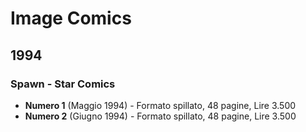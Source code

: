 # Image Comics

## 1994

### Spawn - Star Comics
- **Numero 1** (Maggio 1994) - Formato spillato, 48 pagine, Lire 3.500
- **Numero 2** (Giugno 1994) - Formato spillato, 48 pagine, Lire 3.500
```